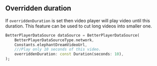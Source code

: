 ## Overridden duration
If `overriddenDuration` is set then video player will play video until this duration. This feature can be used to cut long videos into smaller one.

```dart
BetterPlayerDataSource dataSource = BetterPlayerDataSource(
    BetterPlayerDataSourceType.network,
    Constants.elephantDreamVideoUrl,
    ///Play only 10 seconds of this video.
    overriddenDuration: const Duration(seconds: 10),
);
```